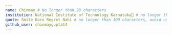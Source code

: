 ```yaml
---
name: Chinmay # No longer than 28 characters
institution: National Institute of Technology Karnataka🚩 # no longer than 58 characters
quote: Smile Karo Regret Nahi # no longer than 100 characters, avoid using quotes(") to guarantee the format remains the same.
github_user: chinmaygupta14
---
```

